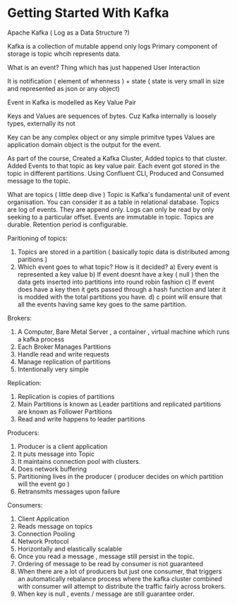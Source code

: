 # Getting Started With Kafka
Apache Kafka ( Log as a Data Structure ?) 

Kafka is a collection of mutable append only logs
Primary component of storage is topic whcih represents data.


What is an event?
Thing which has just happened
User Interaction


It is notification ( element of whenness ) + state ( state is very small in size and represented as json or any object)

Event in Kafka is modelled as Key Value Pair

Keys and Values are sequences of bytes. Cuz Kafka internally is loosely types, externally its not

Key can be any complex object or any simple primitve types
Values are application domain object is the output for the event.


As part of the course, Created a Kafka Cluster, Added topics to that cluster. Added Events to that topic as key value pair. 
Each event got stored in the topic in different partitions. Using Confluent CLI, Produced and Consumed message to the topic.

What are topics ( little deep dive )
Topic is Kafka's fundamental unit of event organisation. 
You can consider it as a table in relational database.
Topics are log of events. 
They are append only. Logs can only be read by only seeking to a particular offset. Events are immutable in topic.
Topics are durable. 
Retention period is configurable.

Paritioning of topics:
1) Topics are stored in a partition ( basically topic data is distributed among paritions )
2) Which event goes to what topic? How is it decided? 
	a) Every event is represented a key value 
	b) If event doesnt have a key ( null ) then the data gets inserted into partitions into round robin fashion
	c) If event does have a key then it gets passed through a hash function and later it is modded with the total partitions you have.
	d) c point will ensure that all the events having same key goes to the same partition.


Brokers:
1) A Computer, Bare Metal Server , a container , virtual machine which runs a kafka process 
2) Each Broker Manages Partitions
3) Handle read and write requests
4) Manage replication of partitions
5) Intentionally very simple

Replication:
1) Replication is copies of partitions
2) Main Partitions is known as Leader partitions and replicated partitions are known as Follower Partitions
3) Read and write happens to leader partitions

Producers:
1) Producer is a client application
2) It puts message into Topic
3) It maintains connection pool with clusters.
4) Does network buffering 
5) Partitioning lives in the producer ( producer decides on which partition will the event go )
6) Retransmits messages upon failure

Consumers:
1) Client Application
2) Reads message on topics
3) Connection Pooling
4) Network Protocol
5) Horizontally and elastically scalable
6) Once you read a message , message still persist in the topic.
7) Ordering of message to be read by consumer is not guaranteed
7) When there are a lot of producers but just one consumer, that triggers an automatically rebalance process where the kafka cluster combined with consumer will attempt to distribute the traffic fairly across brokers.
8) When key is null , events / message are still guarantee order.

